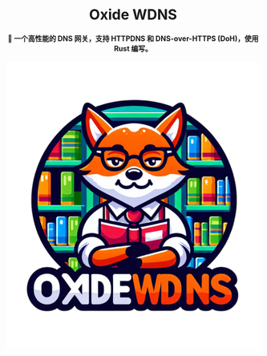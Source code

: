 <div align="center">
    <h1>Oxide WDNS</h1>
    <h4>🚀 一个高性能的 DNS 网关，支持 HTTPDNS 和 DNS-over-HTTPS (DoH)，使用 Rust 编写。</h4>
    <img src="./images/logo.png" alt="logo">
</div>
